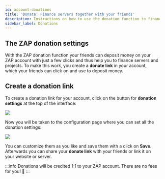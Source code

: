 ```yaml
---
id: account-donations
title: 'Donate: Finance servers together with your friends'
description: Instructions on how to use the donation function to finance a server at ZAP-Hosting together with friends - ZAP-Hosting.com documentation
sidebar_label: Donations
---
```


## The ZAP donation settings

With the ZAP donation function your friends can deposit money on your ZAP account with just a few clicks and thus help you to finance servers and projects. To make this work, you create a **donate link** in your account, which your friends can click on and use to deposit money.

## Create a donation link

To create a donation link for your account, click on the button for **donation settings** at the top of the interface: 

![](https://screensaver01.zap-hosting.com/index.php/s/9CA7ibPk8cWfP5R/preview)

Now you will be taken to the configuration page where you can set all the donation settings: 

![](https://screensaver01.zap-hosting.com/index.php/s/7S75qTFGQjGp3jS/preview)

You can customize them as you like and save them with a click on **Save**.
Afterwards you can share your **donate link** with your friends or link it on your website or server.

:::info
Donations will be credited 1:1 to your ZAP account. There are no fees for you! 🙂
:::
